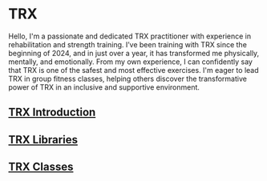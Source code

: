 # TRX

Hello, I'm a passionate and dedicated TRX practitioner with experience in rehabilitation and strength training. I’ve been training with TRX since the beginning of 2024, and in just over a year, it has transformed me physically, mentally, and emotionally. From my own experience, I can confidently say that TRX is one of the safest and most effective exercises. I'm eager to lead TRX in group fitness classes, helping others discover the transformative power of TRX in an inclusive and supportive environment.

## [TRX Introduction](/trx_introduction.md)
## [TRX Libraries](/trx_libraries.md)
## [TRX Classes](/trx_classes.md)




